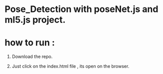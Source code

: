 # Pose_Detection with poseNet.js and ml5.js project.

# how to run :

1. Download the repo.

2. Just click on the index.html file , its open on the browser.


